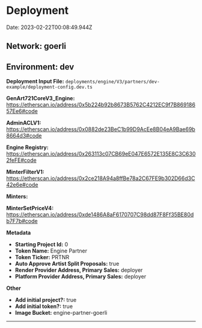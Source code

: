 
# Deployment

Date: 2023-02-22T00:08:49.944Z

## **Network:** goerli

## **Environment:** dev

**Deployment Input File:** `deployments/engine/V3/partners/dev-example/deployment-config.dev.ts`

**GenArt721CoreV3_Engine:** https://etherscan.io/address/0x5b224b92b8673B5762C4212EC9f7B86918657Ee6#code

**AdminACLV1:** https://etherscan.io/address/0x0882de23BeC1b99D9AcEe8B04eA9Bae69b8664d3#code

**Engine Registry:** https://etherscan.io/address/0x263113c07CB69eE047E6572E135E8C3C6302feFE#code

**MinterFilterV1:** https://etherscan.io/address/0x2ce218A94a8ffBe78a2C67FE9b302D66d3C42e6e#code

**Minters:**

**MinterSetPriceV4:** https://etherscan.io/address/0xde1486A8aF6170707C98dd87F8Ff35BE80db7F7b#code



**Metadata**

- **Starting Project Id:** 0
- **Token Name:** Engine Partner
- **Token Ticker:** PRTNR
- **Auto Approve Artist Split Proposals:** true
- **Render Provider Address, Primary Sales:** deployer
- **Platform Provider Address, Primary Sales:** deployer

**Other**

- **Add initial project?:** true
- **Add initial token?:** true
- **Image Bucket:** engine-partner-goerli

---

